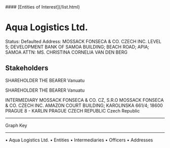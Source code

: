<link rel="stylesheet" type="text/css" href="../../assets/style.css">
#### [Entities of Interest](/list.html)

# Aqua Logistics Ltd.
Status: Defaulted
Address: MOSSACK FONSECA & CO. CZECH INC. LEVEL 5; DEVELOPMENT BANK OF SAMOA BUILDING; BEACH ROAD; APIA; SAMOA  ATTN: MS. CHRISTINA CORNELIA VAN DEN BERG

## Stakeholders
SHAREHOLDER
THE BEARER
Vanuatu


SHAREHOLDER
THE BEARER
Vanuatu


INTERMEDIARY
MOSSACK FONSECA & CO. CZ, S.R.O
MOSSACK FONSECA & CO. CZECH INC. AMAZON COURT BUILDING; KAROLINSKA 661/4; 18600 PRAGUE 8 - KARLIN PRAGUE CZECH REPUBLIC
Czech Republic




---



<div class="legend">
Graph Key
<hr>
<span class="focus">• Aqua Logistics Ltd.</span>
<span class="entity">• Entities</span>
<span class="intermediary">• Intermediaries</span>
<span class="officer">• Officers</span>
<span class="address">• Addresses</span>
</div>


<img src="http://eoi-graphs.s3-website-eu-west-1.amazonaws.com/Aqua_Logistics_Ltd..png" alt="">

